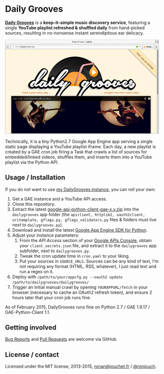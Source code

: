 # Daily Grooves

**[Daily Grooves](http://www.dailygrooves.org/)** is a **keep-it-simple music discovery service**, featuring a single **YouTube playlist refreshed & shuffled daily** from hand-picked sources, resulting in no-nonsense instant serendipitous ear delicacy.

[![DailyGrooves screenshot](https://github.com/ronjouch/dailygrooves/raw/master/dailygrooves_screenshot.png)](http://www.dailygrooves.org/)

Technically, it is a tiny Python2.7 Google App Engine app serving a single static page displaying a YouTube playlist iframe. Each day, a new playlist is created by a GAE cron job firing a Task that crawls a list of sources for embedded/linked videos, shuffles them, and inserts them into a YouTube playlist via the Python API.

## Usage / Installation

If you do not want to use [my DailyGrooves instance](http://www.dailygrooves.org/), you can roll your own:

1. Get a GAE instance and a YouTube API access.
2. Clone this repository.
3. Extract the latest [google-api-python-client-gae-x.y.zip](https://code.google.com/p/google-api-python-client/downloads/list) into the `dailygrooves` app folder (the `apiclient, httplib2, oauth2client, uritemplate, gflags.py, gflags_validators.py` files & folders must live next to `dailygrooves.py`).
5. Download and install the latest [Google App Engine SDK for Python](https://developers.google.com/appengine/downloads#Google_App_Engine_SDK_for_Python).
6. Adjust your instance parameters:
    1. From the *API Access* section of your [Google APIs Console](https://code.google.com/apis/console/), obtain your `client_secrets.json` file, and extract it to the `dailygrooves` app subfolder, next to `dailygrooves.py`.
    2. Tweak the cron update time in `cron.yaml` to your liking.
    3. Put your sources in `SOURCE_URLS`. Sources can be any kind of text, I'm not requiring any format (HTML, RSS, whatever), I just read text and run a regex on it.
7. Deploy with `/path/to/your/appcfg.py --oauth2 update /path/to/dailygrooves/dailygrooves/`
8. Trigger an initial manual crawl by opening `YOURAPPURL/fetch` in your browser (necessary to cache an OAuth2 refresh token), and ensure 2 hours later that your cron job runs fine.

As of February 2015, DailyGrooves runs fine on Python 2.7 / GAE 1.9.17 / GAE-Python-Client 1.1.

## Getting involved

[Bug Reports](https://github.com/ronjouch/dailygrooves/issues) and [Pull Requests](https://github.com/ronjouch/dailygrooves/pulls) are welcome via GitHub.

## License / contact

Licensed under the MIT license, 2013-2015, [ronan@jouchet.fr](mailto:ronan@jouchet.fr) / [@ronjouch](https://twitter.com/ronjouch).